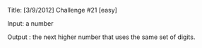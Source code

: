 Title: [3/9/2012] Challenge #21 [easy]

Input: a number

Output : the next higher number that uses the same set of digits. 
